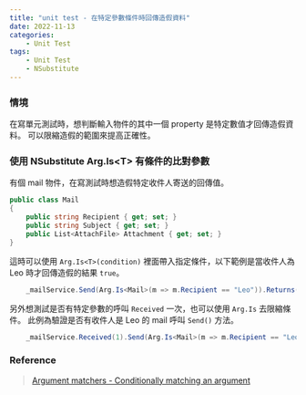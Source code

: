 ```yaml
---
title: "unit test - 在特定參數條件時回傳造假資料"
date: 2022-11-13
categories:
    - Unit Test
tags:
    - Unit Test
    - NSubstitute
---
```


### 情境

在寫單元測試時，想判斷輸入物件的其中一個 property 是特定數值才回傳造假資料。 
可以限縮造假的範圍來提高正確性。

### 使用 NSubstitute Arg.Is\<T> 有條件的比對參數

有個 mail 物件，在寫測試時想造假特定收件人寄送的回傳值。

```C#
public class Mail
{
    public string Recipient { get; set; }
    public string Subject { get; set; }
    public List<AttachFile> Attachment { get; set; }
}
```

這時可以使用 ```Arg.Is<T>(condition)``` 裡面帶入指定條件，以下範例是當收件人為 Leo 時才回傳造假的結果 ```true```。
```C#
    _mailService.Send(Arg.Is<Mail>(m => m.Recipient == "Leo")).Returns(true);
```

另外想測試是否有特定參數的呼叫 ```Received``` 一次，也可以使用 ```Arg.Is``` 去限縮條件。 
此例為驗證是否有收件人是 Leo 的 mail 呼叫 ```Send()``` 方法。
```C#
    _mailService.Received(1).Send(Arg.Is<Mail>(m => m.Recipient == "Leo"));
```


### Reference
> [Argument matchers - Conditionally matching an argument](https://nsubstitute.github.io/help/argument-matchers/)